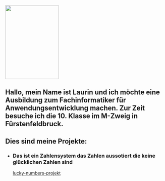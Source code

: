 


<img src="passfoto.jpg" width="169" height="233">


## Hallo, mein Name ist Laurin und ich möchte eine Ausbildung zum Fachinformatiker für Anwendungsentwicklung machen. Zur Zeit besuche ich die 10. Klasse im M-Zweig in Fürstenfeldbruck.

## Dies sind meine Projekte:

- ### Das ist ein Zahlensystem das Zahlen aussotiert die keine glücklichen Zahlen sind
  [lucky-numbers-projekt](https://github.com/Laurinmueller190507/lucky-numbers-golang)


